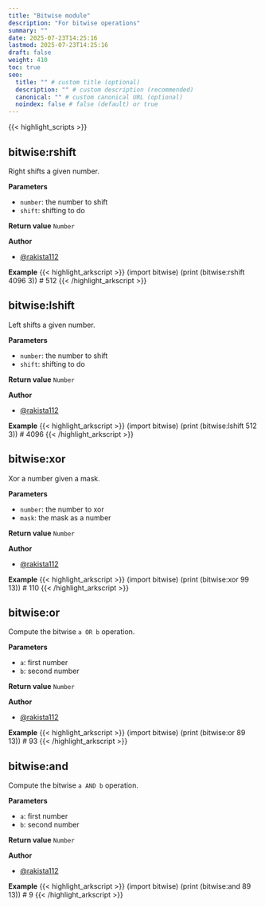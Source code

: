 ```yaml
---
title: "Bitwise module"
description: "For bitwise operations"
summary: ""
date: 2025-07-23T14:25:16
lastmod: 2025-07-23T14:25:16
draft: false
weight: 410
toc: true
seo:
  title: "" # custom title (optional)
  description: "" # custom description (recommended)
  canonical: "" # custom canonical URL (optional)
  noindex: false # false (default) or true
---
```


{{< highlight_scripts >}}

## bitwise:rshift

Right shifts a given number.

**Parameters**
- `number`: the number to shift
- `shift`: shifting to do

**Return value** `Number`

**Author**
- [@rakista112](https://github.com/rakista112)

**Example**
{{< highlight_arkscript >}}
(import bitwise)
(print (bitwise:rshift 4096 3))  # 512
{{< /highlight_arkscript >}}

## bitwise:lshift

Left shifts a given number.

**Parameters**
- `number`: the number to shift
- `shift`: shifting to do

**Return value** `Number`

**Author**
- [@rakista112](https://github.com/rakista112)

**Example**
{{< highlight_arkscript >}}
(import bitwise)
(print (bitwise:lshift 512 3))  # 4096
{{< /highlight_arkscript >}}

## bitwise:xor

Xor a number given a mask.

**Parameters**
- `number`: the number to xor
- `mask`: the mask as a number

**Return value** `Number`

**Author**
- [@rakista112](https://github.com/rakista112)

**Example**
{{< highlight_arkscript >}}
(import bitwise)
(print (bitwise:xor 99 13))  # 110
{{< /highlight_arkscript >}}

## bitwise:or

Compute the bitwise `a OR b` operation.

**Parameters**
- `a`: first number
- `b`: second number

**Return value** `Number`

**Author**
- [@rakista112](https://github.com/rakista112)

**Example**
{{< highlight_arkscript >}}
(import bitwise)
(print (bitwise:or 89 13))  # 93
{{< /highlight_arkscript >}}

## bitwise:and

Compute the bitwise `a AND b` operation.

**Parameters**
- `a`: first number
- `b`: second number

**Return value** `Number`

**Author**
- [@rakista112](https://github.com/rakista112)

**Example**
{{< highlight_arkscript >}}
(import bitwise)
(print (bitwise:and 89 13))  # 9
{{< /highlight_arkscript >}}